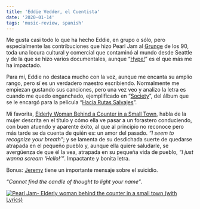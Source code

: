 ```yaml
---
title: 'Eddie Vedder, el Cuentista'
date: '2020-01-14'
tags: 'music-review, spanish'
---
```


Me gusta casi todo lo que ha hecho Eddie, en grupo o sólo, pero especialmente las contribuciones que hizo Pearl Jam al [Grunge](https://en.wikipedia.org/wiki/Grunge) de los 90, toda una locura cultural y comercial que contaminó al mundo desde Seattle y de la que se hizo varios documentales, aunque “[Hype!](https://www.google.es/url?sa=t&rct=j&q=&esrc=s&source=web&cd=13&ved=2ahUKEwiQvN_46ILnAhXjCWMBHRGPCE4QFjAMegQICRAB&url=https%3A%2F%2Fwww.imdb.com%2Ftitle%2Ftt0116589%2F&usg=AOvVaw1_7ZhpBvBrDt2viszJOjI3)” es el que más me ha impactado.

Para mí, Eddie no destaca mucho con la voz, aunque me encanta su amplio rango, pero sí es un verdadero maestro escribiendo. Normalmente me empiezan gustando sus canciones, pero una vez veo y analizo la letra es cuando me quedo enganchado, ejemplificado en “[Society](https://www.azlyrics.com/lyrics/eddievedder/society.html)”, del álbum que se le encargó para la película “[Hacia Rutas Salvajes](https://www.google.es/url?sa=t&rct=j&q=&esrc=s&source=web&cd=1&ved=2ahUKEwj2yaKR64LnAhVq5OAKHb0yCIAQFjAAegQIBxAC&url=https%3A%2F%2Fwww.imdb.com%2Ftitle%2Ftt0758758%2F&usg=AOvVaw23GgcJ00Fx86KR4bvnKJdq)”.

Mi favorita, [Elderly Woman Behind a Counter in a Small Town](https://www.azlyrics.com/lyrics/pearljam/elderlywomanbehindthecounterinasmalltown.html), habla de la mujer descrita en el título y cómo ella ve pasar a un forastero conduciendo, con buen atuendo y aparente éxito, al que al principio no reconoce pero más tarde se da cuenta de quién es: un amor del pasado. *“I seem to recognize your breath”*; y se lamenta de su desdichada suerte de quedarse atrapada en el pequeño pueblo y, aunque ella quiere saludarle, se avergüenza de que él la vea, atrapada en su pequeña vida de pueblo, *“I just wanna scream ‘Hello!’”*. Impactante y bonita letra.

Bonus: [Jeremy](https://www.google.es/url?sa=t&rct=j&q=&esrc=s&source=web&cd=1&ved=2ahUKEwiO7rjS8ILnAhWDD2MBHRXGBF0QyCkwAHoECBAQBQ&url=https%3A%2F%2Fwww.youtube.com%2Fwatch%3Fv%3DMS91knuzoOA&usg=AOvVaw3yFvQPi6IWcoiHY_JuhfTO) tiene un importante mensaje sobre el suicidio.

*“Cannot find the candle of thought to light your name”*.

<a href="https://www.youtube.com/watch?v=2z0cKtSlHOU"><img src="https://img.youtube.com/vi/2z0cKtSlHOU/0.jpg" alt="Pearl Jam- Elderly woman behind the counter in a small town (with Lyrics)"></a>